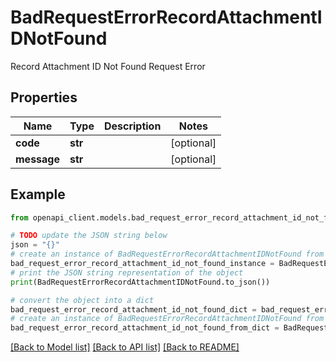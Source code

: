 # BadRequestErrorRecordAttachmentIDNotFound

Record Attachment ID Not Found Request Error

## Properties

Name | Type | Description | Notes
------------ | ------------- | ------------- | -------------
**code** | **str** |  | [optional] 
**message** | **str** |  | [optional] 

## Example

```python
from openapi_client.models.bad_request_error_record_attachment_id_not_found import BadRequestErrorRecordAttachmentIDNotFound

# TODO update the JSON string below
json = "{}"
# create an instance of BadRequestErrorRecordAttachmentIDNotFound from a JSON string
bad_request_error_record_attachment_id_not_found_instance = BadRequestErrorRecordAttachmentIDNotFound.from_json(json)
# print the JSON string representation of the object
print(BadRequestErrorRecordAttachmentIDNotFound.to_json())

# convert the object into a dict
bad_request_error_record_attachment_id_not_found_dict = bad_request_error_record_attachment_id_not_found_instance.to_dict()
# create an instance of BadRequestErrorRecordAttachmentIDNotFound from a dict
bad_request_error_record_attachment_id_not_found_from_dict = BadRequestErrorRecordAttachmentIDNotFound.from_dict(bad_request_error_record_attachment_id_not_found_dict)
```
[[Back to Model list]](../README.md#documentation-for-models) [[Back to API list]](../README.md#documentation-for-api-endpoints) [[Back to README]](../README.md)



